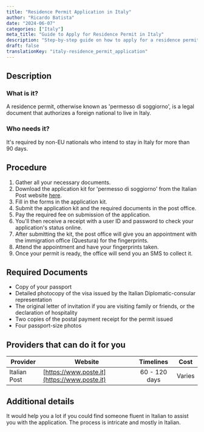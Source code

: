 ```yaml
---
title: "Residence Permit Application in Italy"
author: "Ricardo Batista"
date: "2024-06-07"
categories: ["Italy"]
meta_title: "Guide to Apply for Residence Permit in Italy"
description: "Step-by-step guide on how to apply for a residence permit in Italy including procedure, required documents, and service providers."
draft: false
translationKey: "italy-residence_permit_application"
---
```


## Description
### What is it?
A residence permit, otherwise known as 'permesso di soggiorno', is a legal document that authorizes a foreign national to live in Italy.

### Who needs it?
It's required by non-EU nationals who intend to stay in Italy for more than 90 days.

## Procedure
1. Gather all your necessary documents.
2. Download the application kit for 'permesso di soggiorno' from the Italian Post website [here](https://www.poste.it/estrattore-regole-postali.html).
3. Fill in the forms in the application kit.
4. Submit the application kit and the required documents in the post office.
5. Pay the required fee on submission of the application.
6. You'll then receive a receipt with a user ID and password to check your application's status online.
7. After submitting the kit, the post office will give you an appointment with the immigration office (Questura) for the fingerprints.
8. Attend the appointment and have your fingerprints taken.
9. Once your permit is ready, the office will send you an SMS to collect it.

## Required Documents
- Copy of your passport
- Detailed photocopy of the visa issued by the Italian Diplomatic-consular representation
- The original letter of invitation if you are visiting family or friends, or the declaration of hospitality
- Two copies of the postal payment receipt for the permit issued
- Four passport-size photos

## Providers that can do it for you

| Provider        |     Website     |     Timelines    |       Cost      |
| --------------- | --------------- |  :-------------: | :-------------: |
| Italian Post      |  [https://www.poste.it](https://www.poste.it)|      60 - 120 days      |        Varies       |

## Additional details
It would help you a lot if you could find someone fluent in Italian to assist you with the application. The process is intricate and mostly in Italian.